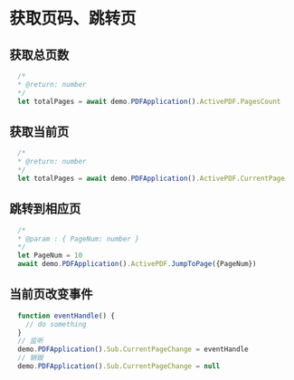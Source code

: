 # 获取页码、跳转页

## 获取总页数

```javascript
  /*
  * @return: number
  */
  let totalPages = await demo.PDFApplication().ActivePDF.PagesCount
```

## 获取当前页

```javascript
  /*
  * @return: number
  */
  let totalPages = await demo.PDFApplication().ActivePDF.CurrentPage
```

## 跳转到相应页

```javascript
  /*
  * @param : { PageNum: number }
  */
  let PageNum = 10
  await demo.PDFApplication().ActivePDF.JumpToPage({PageNum})
```

## 当前页改变事件

```javascript
  function eventHandle() {
    // do something
  }
  // 监听
  demo.PDFApplication().Sub.CurrentPageChange = eventHandle
  // 销毁
  demo.PDFApplication().Sub.CurrentPageChange = null
```